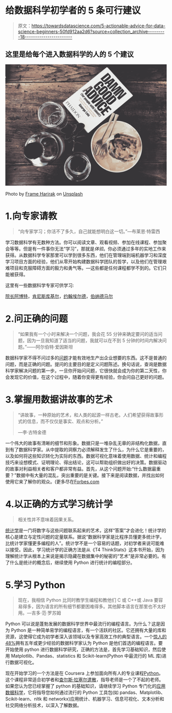 # 给数据科学初学者的 5 条可行建议

> 原文：<https://towardsdatascience.com/5-actionable-advice-for-data-science-beginners-50fd912aa2d6?source=collection_archive---------18----------------------->

## 这里是给每个进入数据科学的人的 5 个建议

![](img/6c795f447cd4cae9082ab08fa1b62648.png)

Photo by [Frame Harirak](https://unsplash.com/@framemily?utm_source=medium&utm_medium=referral) on [Unsplash](https://unsplash.com?utm_source=medium&utm_medium=referral)

# 1.向专家请教

> “向专家学习；你活不了多久，自己就能想明白这一切。”—布莱恩·特雷西

学习数据科学有无数种方法。你可以阅读文章、观看视频、参加在线课程、参加聚会等等。但是有一件事你无法“学习”，那就是*体验*。你必须通过多年的实地工作来获得。从数据科学专家那里可以学到很多东西，他们在管理端到端机器学习和深度学习项目方面的经验，他们从零开始构建数据科学团队的哲学，以及他们在管理艰难项目和克服障碍方面的毅力和勇气等。—这些都是任何课程都学不到的。它们只能被获得。

这里有一些数据科学专家可供学习:

[院长阿博特](https://twitter.com/deanabb)，[肯尼斯库基尔](https://twitter.com/kncukier)，[约翰埃尔德](https://twitter.com/johnelder4)，[伯纳德马尔](https://twitter.com/@bernardmarr)

# 2.问正确的问题

> “如果我有一个小时来解决一个问题，我会花 55 分钟来确定要问的适当问题，因为一旦我知道了适当的问题，我就可以在不到 5 分钟的时间内解决问题。”——阿尔伯特·爱因斯坦

数据科学家不得不问过多的[问题](https://www.kdnuggets.com/2019/02/asking-great-questions-data-scientist.html)才能有效地生产出企业想要的东西。这不是普通的问题，而是正确的问题。提问的主要目的是定义问题陈述。换句话说，查询是数据科学家解决问题的第一步。一旦你开始问问题，它很快就会成为你的第二天性，你会发现它的价值，在这个过程中，随着你变得更有经验，你会问自己更好的问题。

# 3.掌握用数据讲故事的艺术

> “讲故事，一种原始的艺术，和人类的起源一样古老。人们希望获得故事形式的信息，而不仅仅是事实、观点和分析。”
> 
> —李·古特金德

一个伟大的故事有清晰的细节和形象。数据只是一堆杂乱无章的非结构化数据，直到有了数据科学家。从中提取的洞察力必须解释发生了什么，为什么它是重要的，以及如何将这些知识转化为实际的东西。数据可视化意味着使用数据、统计和编程技巧来设想模式、证明理论、得出结论，这可以帮助组织做出好的决策。数据驱动的故事对利益相关者和客户都非常有益。首先，从这个问题开始:“什么数据最重要？”数据中有大量的混乱，突出重要的是关键。接下来是阅读数据，并找出如何使用它来了解你的观众。(更多尽在[Forbes.com](https://www.forbes.com/sites/nicolemartin1/2018/11/01/data-visualization-how-to-tell-a-story-with-data/#73d13bb14368)

# 4.以正确的方式学习统计学

> 相关性并不意味着因果关系。

[统计学](https://blog.floydhub.com/statistics-for-data-science/)是一门将数字与这些问题联系起来的艺术，这样“答案”才会进化！统计学的核心是建立与定性问题的定量联系。据说“数据科学家是比程序员懂更多统计学，比统计学家懂更多编程的人”。统计学不是一个容易的话题，对初学者来说可能难以接受。因此，学习统计学的正确方法是从《T4 ThinkStats》这本书开始，因为理解统计学从根本上来说是揭示隐藏在数据集中的秘密的“艺术”是非常必要的。有了什么是统计的概念后，继续使用 Python 进行统计的编程部分。

# 5.学习 Python

> 现在，我相信 Python 比同时教学生编程和教他们 C 或 C++或 Java 要容易得多，因为语言的所有细节都要困难得多。其他脚本语言在那里也不太好用。—吉多·范·罗苏姆

Python 可以说是蓬勃发展的数据科学世界中最流行的编程语言。为什么？这是因为 Python 是一种简单易学的编程语言，有一个活跃的社区。它还拥有大量的库和资源，这使得它成为初学者深入该领域以及专家高效工作的典型语言。一个[惊人的 48%](https://www.datanami.com/2018/07/19/python-gains-traction-among-data-scientists/)拥有五年或更少经验的数据科学家认为 Python 是他们首选的编程语言。要开始使用 python 进行数据科学研究，正确的方法是，首先学习基础知识，然后使用 Matplotlib、Pandas、statistics 和 Scikit-learn(Python 中最流行的 ML 库)进行数据可视化。

现在开始学习的一个方法是在 Coursera 上参加面向所有人的专业课程[Python](https://www.coursera.org/specializations/python)。这个课程非常适合初学者和[查尔斯·拉塞尔遣散](https://www.coursera.org/instructor/drchuck)，指导老师是一个了不起的老师。如果您认为您已经掌握了 python 的基础知识，请继续学习 Python 专门化的[应用数据科学](https://www.coursera.org/specializations/data-science-python)，它将指导您如何通过流行的 Python 工具包(如 pandas、Matplotlib、Scikit-learn、nltk 和 networkx)应用统计、机器学习、信息可视化、文本分析和社交网络分析技术，以深入了解数据。